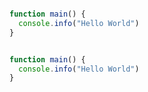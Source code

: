 
```typescript

```

```typescript
function main() {
  console.info("Hello World")
}
```

```typescript

```

```typescript
function main() {
  console.info("Hello World")
}
```

```typescript

```
